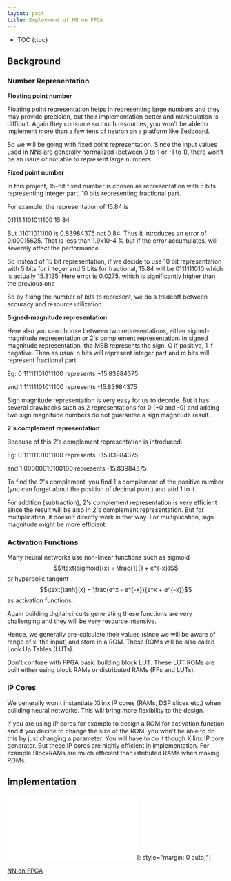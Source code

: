 ```yaml
---
layout: post
title: Employment of NN on FPGA
---
```


* TOC
{:toc}

## Background
### Number Representation
**Floating point number**

Floating point representation helps in representing large numbers and they may provide precision, but their implementation better and manipulation is difficult.
Again they consume so much resources, you won't be able to implement more than a few tens of neuron on a platform like Zedboard.

So we will be going with fixed point representation. Since the input values used in NNs are generally normalized (between 0 to 1 or -1 to 1), there won't be an issue of not able to represent large numbers.

**Fixed point number**

In this project, 15-bit fixed number is chosen as representation with 5 bits representing integer part, 10 bits representing fractional part.

For example, the representation of 15.84 is

01111  1101011100   15  84

But .11011011100 is 0.83984375 not 0.84. Thus it introduces an error of 0.00015625. That is less than 1.9x10-4 % but if the error accumulates, will severely affect the performance.

So instead of 15 bit representation, if we decide to use 10 bit representation with 5 bits for integer and 5 bits for fractional, 15.84 will be 0111111010 which is actually 15.8125. Here error is 0.0275, which is significantly higher than the previous one 

So by fixing the number of bits to represent, we do a tradeoff between accuracy and resource utilization.

**Signed-magnitude representation**

Here also you can choose between two representations, either signed-magnitude representation or 2's complement representation.
In signed magnitude representation, the MSB represents the sign. O if positive, 1 if negative.
Then as usual n bits will represent integer part and m bits will represent fractional part.

Eg: 0  11111101011100 represents +15.83984375

and 1  11111101011100 represents -15.83984375

Sign magnitude representation is very easy for us to
decode. But it has several drawbacks such as 2 representations for 0 (+0 and -0) and adding two sign magnitude numbers do not guarantee a sign magnitude result.

**2's complement representation**

Because of this 2's complement representation is
introduced:

Eg: 0  11111101011100 represents +15.83984375

and 1  00000010100100 represents -15.83984375

To find the 2's complement, you find 1's complement of the positive number (you can forget about the position of decimal point) and add 1 to it.

For addition (subtraction), 2's complement representation is very efficient since the result will be also in 2's complement representation. But for multiplication, it doesn't directly work in that way. For multiplication, sign magnitude might be more efficient.

### Activation Functions
Many neural networks use non-linear functions such as sigmoid $$\text{sigmoid}(x) = \frac{1}{1 + e^{-x}}$$ or hyperbolic tangent $$\text{tanh}(x) = \frac{e^x - e^{-x}}{e^x + e^{-x}}$$ as activation functions.

<!-- $$
\text{sigmoid}(x) = \frac{1}{1 + e^{-x}}
$$ -->

Again building digital circuits generating these functions are very challenging and they will be very resource intensive.

Hence, we generally pre-calculate their values (since we will be aware of range of x, the input) and store in a ROM. These ROMs will be also called Look Up Tables (LUTs).

Don't confuse with FPGA basic building block LUT. These LUT ROMs are built either using block RAMs or distributed RAMs (FFs and LUTs).

### IP Cores
We generally won't instantiate Xilinx IP cores (RAMs, DSP slices etc.) when building neural networks.
This will bring more flexibility to the design.

If you are using IP cores for example to design a ROM for activation function and if you decide to change the size of the ROM, you won't be able to do this by just changing a parameter. You will have to do it though Xilinx IP core generator. But these IP cores are highly efficient in implementation. For example BlockRAMs are much efficient than istributed RAMs when making ROMs.

## Implementation
![neuron](../../../../public/images/posts/2024/2024-04-23-NN-on-FPGA/neuron.pdf){: style="margin: 0 auto;"}
<div class="caption">
  <a href="https://www.youtube.com/watch?v=rw_JITpbh3k&list=PLJePd8QU_LYKZwJnByZ8FHDg5l1rXtcIq&index=1">NN on FPGA</a>
</div>